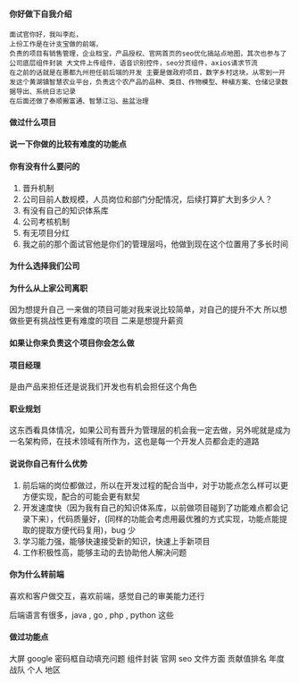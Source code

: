 #### 你好做下自我介绍
```
面试官你好，我叫李彪，
上份工作是在计支宝做的前端，
负责的项目有销售管理，企业档宝，产品授权、官网首页的seo优化搞站点地图，其次也参与了公司底层组件封装 大文件上传组件，语音识别控件，seo分页组件，axios请求节流
在之前的话就是在惠都九州担任前后端的开发 主要是做政府项目，数字乡村这块，从零到一开发这个黄湖镇智慧农业平台，负责这个农产品的品种、类目、作物模型、种植方案、仓储记录数据导出、系统日志记录
在后面还做了泰顺搬富通、智慧江沿、盐盆治理
```
#### 做过什么项目

#### 说一下你做的比较有难度的功能点

#### 你有没有什么要问的

1. 晋升机制
2. 公司目前人数规模，人员岗位和部门分配情况，后续打算扩大到多少人？
3. 有没有自己的知识体系库
4. 公司考核机制
5. 有无项目分红
6. 我之前的那个面试官他是你们的管理层吗，他做到现在这个位置用了多长时间

#### 为什么选择我们公司

#### 为什么从上家公司离职

因为想提升自己
一来做的项目可能对我来说比较简单，对自己的提升不大
所以想做些更有挑战性更有难度的项目
二来是想提升薪资

#### 如果让你来负责这个项目你会怎么做

#### 项目经理

是由产品来担任还是说我们开发也有机会担任这个角色

#### 职业规划

这东西看具体情况，如果公司有晋升为管理层的机会我一定去做，另外呢就是成为一名架构师，在技术领域有所作为，这也是每一个开发人员都会走的道路

#### 说说你自己有什么优势

1. 前后端的岗位都做过，所以在开发过程的配合当中，对于功能点怎么样可以更方便实现，配合的可能会更有默契
2. 开发速度快（因为我有自己的知识体系库，以前做项目碰到了功能难点都会记录下来），代码质量好，(同样的功能会考虑用最优雅的方式实现，功能点能提取的提取方便代码复用)，bug 少
3. 学习能力强，能够快速接受新的知识，快速上手新项目
4. 工作积极性高，能够主动的去协助他人解决问题

#### 你为什么转前端

喜欢和客户做交互，喜欢前端，感觉自己的审美能力还行

后端语言有很多，java , go , php , python 这些

#### 做过功能点
大屏
google 密码框自动填充问题
组件封装
官网 seo
文件方面
贡献值排名 年度 战队 个人 地区
